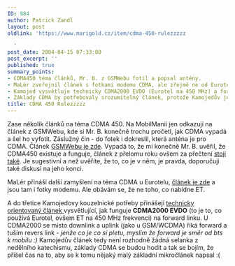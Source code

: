 ```yaml
---
ID: 984
author: Patrick Zandl
layout: post
oldlink: 'https://www.marigold.cz/item/cdma-450-rulezzzzz

  '
post_date: 2004-04-15 07:33:00
post_excerpt: ''
published: true
summary_points:
- CDMA450 téma článků, Mr. B. z GSMWebu fotil a popsal antény.
- MaLér zveřejnil článek s fotkami modemu CDMA, ale zřejmě ne od Eurotelu.
- Kamojed vysvětluje technicky CDMA2000 EVDO (Eurotel na 450 MHz) a forward link.
- Základy CDMA by potřebovaly srozumitelný článek, protože Kamojedův je složitý.
title: CDMA 450 Rulezzzzz
---
```


<p>
Zase několik článků na téma CDMA 450. Na MobilManii jen odkazují na článek z GSMWebu, kde si Mr. B. konečně trochu pročetl, jak CDMA vypadá a šel ho vyfotit. Záslužný čin - do fotek i dokreslil, která anténa je pro CDMA. Článek <A href="http://www.gsmweb.cz/clanky/clanek.php?id=52" target=_blank>GSMWebu je zde</A>. Vypadá to, že mi konečně Mr. B. uvěřil, že CDMA450 existuje a funguje, článek z přelomu roku ovšem za přečtení <A href="http://www.gsmweb.cz/clanky/clanek.php?id=51" target=_blank>stojí také</A>. Je sugestivní a než uvěříte, že to, co je v něm, je pravda, doporučuji také diskusi na jeho konci. </p>

<p>
MaLér přináší další zamyšlení na téma CDMA u Eurotelu, <A href="http://www.maler.cz/index.php?id=19" target=_blank>článek je zde</A> a jsou tam i fotky modemu. Ale obávám se, že ne toho, co nabídne ET. </p>

<p>
A do třetice Kamojedovy kouzelnické potřeby přinášejí <A href="http://vucako.bloguje.cz/35981_item.php" target=_blank>technicky orientovaný článek </A>vysvětlující, jak funguje <STRONG>CDMA2000 EVDO</STRONG> (to je to, co používá Eurotel, ovšem ET na 450 MHz frekvenci) na forward linku. U CDMA2000 se místo downlink a uplink (jako u GSM/WCDMA)&#160;říká forward a tuším revers link - <EM>jenže co je co si pletu, myslím že forward je směr od bts k mobilu :)</EM> Kamojedův článek tedy není rozhodně žádná selanka z nedělního katechismu, základy CDMA se budou hodit a tak se bojím, že přišel čas na to, aby se k tomu nějaký malý základní mikročlánek napsal :(</p>